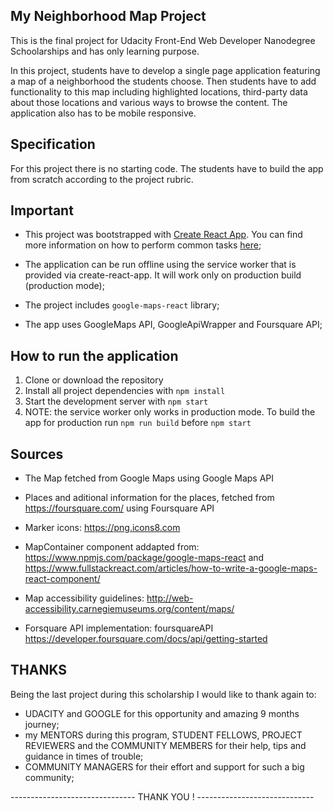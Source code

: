 
 ## My Neighborhood Map Project

This is the final project for Udacity Front-End Web Developer Nanodegree Schoolarships and has only learning purpose.

In this project, students have to develop a single page application featuring a map of a neighborhood the students choose. Then students have to add functionality to this map including highlighted locations, third-party data about those locations and various ways to browse the content. The application also has to be mobile responsive.


## Specification

For this project there is no starting code. The students have to build the app from scratch according to the project rubric.

## Important

- This project was bootstrapped with [Create React App](https://github.com/facebookincubator/create-react-app). You can find more information on how to perform common tasks [here](https://github.com/facebookincubator/create-react-app/blob/master/packages/react-scripts/template/README.md);

- The application can be run offline using the service worker that is provided via create-react-app. It will work only on production build (production mode);

- The project includes `google-maps-react` library;

-  The app uses GoogleMaps API, GoogleApiWrapper and Foursquare API;


## How to run the application

1. Clone or download the repository
2. Install all project dependencies with `npm install`
3. Start the development server with `npm start`
4. NOTE: the service worker only works in production mode. To build the app for production run `npm run build` before `npm start`


## Sources

- The Map fetched from Google Maps using Google Maps API

- Places and aditional information for the places, fetched from https://foursquare.com/ using Foursquare API

- Marker icons: https://png.icons8.com

- MapContainer component addapted from: https://www.npmjs.com/package/google-maps-react
and https://www.fullstackreact.com/articles/how-to-write-a-google-maps-react-component/

- Map accessibility guidelines: http://web-accessibility.carnegiemuseums.org/content/maps/

- Forsquare API implementation: foursquareAPI https://developer.foursquare.com/docs/api/getting-started



## THANKS

Being the last project during this scholarship I would like to thank again to:
- UDACITY and GOOGLE for this opportunity and amazing 9 months journey;
- my MENTORS during this program, STUDENT FELLOWS, PROJECT REVIEWERS and the COMMUNITY MEMBERS for their help, tips and guidance in times of trouble;
- COMMUNITY MANAGERS for their effort and support for such a big community;

------------------------------- THANK YOU ! -----------------------------
